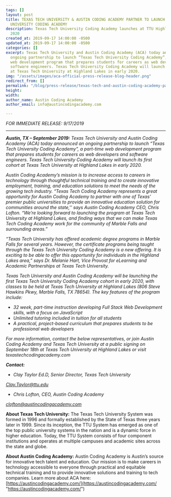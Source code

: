 ```yaml
---
tags: []
layout: post
title: TEXAS TECH UNIVERSITY & AUSTIN CODING ACADEMY PARTNER TO LAUNCH TEXAS TECH
  UNIVERSITY CODING ACADEMY
description: Texas Tech University Coding Academy launches at TTU Highland Lakes in
  2020
created_at: 2019-09-17 14:00:00 -0500
updated_at: 2019-09-17 14:00:00 -0500
categories: []
excerpt: Texas Tech University and Austin Coding Academy (ACA) today announced an
  ongoing partnership to launch “Texas Tech University Coding Academy”, a part-time
  web development program that prepares students for careers as web developers and
  software engineers. Texas Tech University Coding Academy will launch its first cohort
  at Texas Tech University at Highland Lakes in early 2020.
img: "/assets/images/aca-official-press-release-blog-header.png"
redirect_from: []
permalink: "/blog/press-release/texas-tech-and-austin-coding-academy-partner-to-launch-texas-tech-university-coding-academy/"
height:
width:
author_name: Austin Coding Academy
author_email: info@austincodingacademy.com

---
```

_FOR IMMEDIATE RELEASE: 9/17/2019_

***

**_Austin, TX – September 2019:_** _Texas Tech University and Austin Coding Academy (ACA) today announced an ongoing partnership to launch “Texas Tech University Coding Academy”, a part-time web development program that prepares students for careers as web developers and software engineers. Texas Tech University Coding Academy will launch its first cohort at Texas Tech University at Highland Lakes in early 2020._

_Austin Coding Academy’s mission is to increase access to careers in technology through thoughtful technical training and to create innovative employment, training, and education solutions to meet the needs of the growing tech industry. “Texas Tech Coding Academy represents a great opportunity for Austin Coding Academy to partner with one of Texas’ premier public universities to provide an innovative education solution for communities around the state,'' says Austin Coding Academy CEO, Chris Lofton. “We’re looking forward to launching the program at Texas Tech University at Highland Lakes, and finding ways that we can make Texas Tech Coding Academy work for the community of Marble Falls and surrounding areas.”_

_“Texas Tech University has offered academic degree programs in Marble Falls for several years. However, the certificate programs being taught through the Texas Tech University Coding Academy is a new offering. It is exciting to be able to offer this opportunity for individuals in the Highland Lakes area,” says Dr. Melanie Hart, Vice Provost for eLearning and Academic Partnerships at Texas Tech University._

_Texas Tech University and Austin Coding Academy will be launching the first Texas Tech University Coding Academy cohort in early 2020, with classes to be held at Texas Tech University at Highland Lakes (806 Steve Hawkins Pkwy, Marble Falls, TX 78654). The key features of the program include:_

* _32 week, part-time instruction developing Full Stack Web Development skills, with a focus on JavaScript_
* _Unlimited tutoring included in tuition for all students_
* _A practical, project-based curriculum that prepares students to be professional web developers_

_For more information, contact the below representatives, or join Austin Coding Academy and Texas Tech University at a public signing on September 18th at Texas Tech University at Highland Lakes or visit texastechcodingacademy.com_

**_Contact:_**

* _Clay Taylor Ed.D, Senior Director, Texas Tech University_

[_Clay.Taylor@ttu.edu_](mailto:Clay.Taylor@ttu.edu)

* _Chris Lofton, CEO, Austin Coding Academy_

[_clofton@austincodingacademy.com_](mailto:clofton@austincodingacademy.com)

**About Texas Tech University:** The Texas Tech University System was formed in 1996 and formally established by the State of Texas three years later in 1999. Since its inception, the TTU System has emerged as one of the top public university systems in the nation and is a dynamic force in higher education. Today, the TTU System consists of four component institutions and operates at multiple campuses and academic sites across the state and globe.

**About Austin Coding Academy:** Austin Coding Academy is Austin’s source for innovative tech talent and education. Our mission is to make careers in technology accessible to everyone through practical and equitable technical training and to provide innovative solutions and training to tech companies. Learn more about ACA here: [https://austincodingacademy.com/](https://austincodingacademy.com/ "https://austincodingacademy.com/")